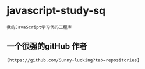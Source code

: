 # javascript-study-sq
    我的JavaScript学习代码工程库

## 一个很强的gitHub 作者 
    [https://github.com/Sunny-lucking?tab=repositories]
